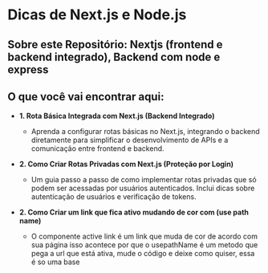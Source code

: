 # Dicas de Next.js e Node.js

## Sobre este Repositório: Nextjs (frontend e backend integrado), Backend com node e express

## O que você vai encontrar aqui:

* **1. Rota Básica Integrada com Next.js (Backend Integrado)**
  - Aprenda a configurar rotas básicas no Next.js, integrando o backend diretamente para simplificar o desenvolvimento de APIs e a comunicação entre frontend e backend.

* **2. Como Criar Rotas Privadas com Next.js (Proteção por Login)**
  - Um guia passo a passo de como implementar rotas privadas que só podem ser acessadas por usuários autenticados. Inclui dicas sobre autenticação de usuários e verificação de tokens.

* **2. Como Criar um link que fica ativo mudando de cor com (use path name)**
  - O componente active link é um link que muda de cor de acordo com sua página isso acontece por que o usepathName é um metodo que pega a url que está ativa, mude o código e deixe como quiser, essa é so uma base 